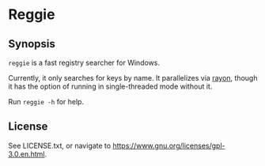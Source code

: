 # Reggie

## Synopsis

`reggie` is a fast registry searcher for Windows.

Currently, it only searches for keys by name.  It parallelizes via [rayon](https://docs.rs/rayon/latest/rayon/), though it has the option of running in single-threaded mode without it.

Run `reggie -h` for help.

## License

See LICENSE.txt, or navigate to <https://www.gnu.org/licenses/gpl-3.0.en.html>.
